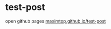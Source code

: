 # test-post

open github pages [maximtop.github.io/test-post](https://maximtop.github.io/test-post/index.html)
